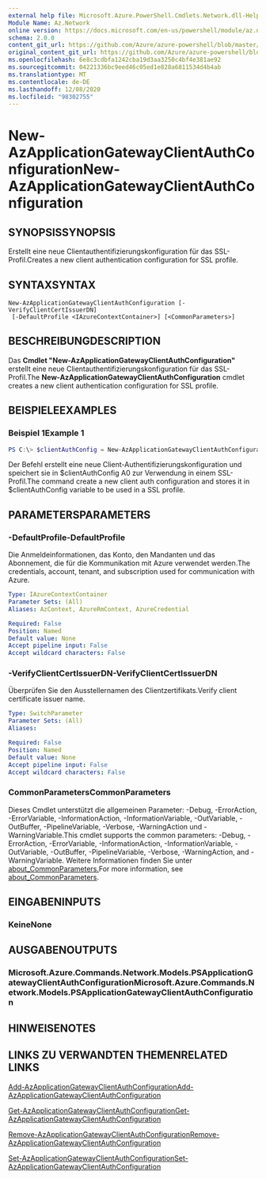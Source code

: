 ```yaml
---
external help file: Microsoft.Azure.PowerShell.Cmdlets.Network.dll-Help.xml
Module Name: Az.Network
online version: https://docs.microsoft.com/en-us/powershell/module/az.network/new-azapplicationgatewayclientauthconfiguration
schema: 2.0.0
content_git_url: https://github.com/Azure/azure-powershell/blob/master/src/Network/Network/help/New-AzApplicationGatewayClientAuthConfiguration.md
original_content_git_url: https://github.com/Azure/azure-powershell/blob/master/src/Network/Network/help/New-AzApplicationGatewayClientAuthConfiguration.md
ms.openlocfilehash: 6e8c3cdbfa1242cba19d3aa3250c4bf4e381ae92
ms.sourcegitcommit: 04221336bc9eed46c05ed1e828a6811534d4b4ab
ms.translationtype: MT
ms.contentlocale: de-DE
ms.lasthandoff: 12/08/2020
ms.locfileid: "98302755"
---
```

# <span data-ttu-id="7385d-101">New-AzApplicationGatewayClientAuthConfiguration</span><span class="sxs-lookup"><span data-stu-id="7385d-101">New-AzApplicationGatewayClientAuthConfiguration</span></span>

## <span data-ttu-id="7385d-102">SYNOPSIS</span><span class="sxs-lookup"><span data-stu-id="7385d-102">SYNOPSIS</span></span>
<span data-ttu-id="7385d-103">Erstellt eine neue Clientauthentifizierungskonfiguration für das SSL-Profil.</span><span class="sxs-lookup"><span data-stu-id="7385d-103">Creates a new client authentication configuration for SSL profile.</span></span>

## <span data-ttu-id="7385d-104">SYNTAX</span><span class="sxs-lookup"><span data-stu-id="7385d-104">SYNTAX</span></span>

```
New-AzApplicationGatewayClientAuthConfiguration [-VerifyClientCertIssuerDN]
 [-DefaultProfile <IAzureContextContainer>] [<CommonParameters>]
```

## <span data-ttu-id="7385d-105">BESCHREIBUNG</span><span class="sxs-lookup"><span data-stu-id="7385d-105">DESCRIPTION</span></span>
<span data-ttu-id="7385d-106">Das **Cmdlet "New-AzApplicationGatewayClientAuthConfiguration"** erstellt eine neue Clientauthentifizierungskonfiguration für das SSL-Profil.</span><span class="sxs-lookup"><span data-stu-id="7385d-106">The **New-AzApplicationGatewayClientAuthConfiguration** cmdlet creates a new client authentication configuration for SSL profile.</span></span>

## <span data-ttu-id="7385d-107">BEISPIELE</span><span class="sxs-lookup"><span data-stu-id="7385d-107">EXAMPLES</span></span>

### <span data-ttu-id="7385d-108">Beispiel 1</span><span class="sxs-lookup"><span data-stu-id="7385d-108">Example 1</span></span>
```powershell
PS C:\> $clientAuthConfig = New-AzApplicationGatewayClientAuthConfiguration -VerifyClientCertIssuerDN
```

<span data-ttu-id="7385d-109">Der Befehl erstellt eine neue Client-Authentifizierungskonfiguration und speichert sie in $clientAuthConfig A0 zur Verwendung in einem SSL-Profil.</span><span class="sxs-lookup"><span data-stu-id="7385d-109">The command create a new client auth configuration and stores it in $clientAuthConfig variable to be used in a SSL profile.</span></span> 

## <span data-ttu-id="7385d-110">PARAMETERS</span><span class="sxs-lookup"><span data-stu-id="7385d-110">PARAMETERS</span></span>

### <span data-ttu-id="7385d-111">-DefaultProfile</span><span class="sxs-lookup"><span data-stu-id="7385d-111">-DefaultProfile</span></span>
<span data-ttu-id="7385d-112">Die Anmeldeinformationen, das Konto, den Mandanten und das Abonnement, die für die Kommunikation mit Azure verwendet werden.</span><span class="sxs-lookup"><span data-stu-id="7385d-112">The credentials, account, tenant, and subscription used for communication with Azure.</span></span>

```yaml
Type: IAzureContextContainer
Parameter Sets: (All)
Aliases: AzContext, AzureRmContext, AzureCredential

Required: False
Position: Named
Default value: None
Accept pipeline input: False
Accept wildcard characters: False
```

### <span data-ttu-id="7385d-113">-VerifyClientCertIssuerDN</span><span class="sxs-lookup"><span data-stu-id="7385d-113">-VerifyClientCertIssuerDN</span></span>
<span data-ttu-id="7385d-114">Überprüfen Sie den Ausstellernamen des Clientzertifikats.</span><span class="sxs-lookup"><span data-stu-id="7385d-114">Verify client certificate issuer name.</span></span>

```yaml
Type: SwitchParameter
Parameter Sets: (All)
Aliases:

Required: False
Position: Named
Default value: None
Accept pipeline input: False
Accept wildcard characters: False
```

### <span data-ttu-id="7385d-115">CommonParameters</span><span class="sxs-lookup"><span data-stu-id="7385d-115">CommonParameters</span></span>
<span data-ttu-id="7385d-116">Dieses Cmdlet unterstützt die allgemeinen Parameter: -Debug, -ErrorAction, -ErrorVariable, -InformationAction, -InformationVariable, -OutVariable, -OutBuffer, -PipelineVariable, -Verbose, -WarningAction und -WarningVariable.</span><span class="sxs-lookup"><span data-stu-id="7385d-116">This cmdlet supports the common parameters: -Debug, -ErrorAction, -ErrorVariable, -InformationAction, -InformationVariable, -OutVariable, -OutBuffer, -PipelineVariable, -Verbose, -WarningAction, and -WarningVariable.</span></span> <span data-ttu-id="7385d-117">Weitere Informationen finden Sie unter [about_CommonParameters.](http://go.microsoft.com/fwlink/?LinkID=113216)</span><span class="sxs-lookup"><span data-stu-id="7385d-117">For more information, see [about_CommonParameters](http://go.microsoft.com/fwlink/?LinkID=113216).</span></span>

## <span data-ttu-id="7385d-118">EINGABEN</span><span class="sxs-lookup"><span data-stu-id="7385d-118">INPUTS</span></span>

### <span data-ttu-id="7385d-119">Keine</span><span class="sxs-lookup"><span data-stu-id="7385d-119">None</span></span>

## <span data-ttu-id="7385d-120">AUSGABEN</span><span class="sxs-lookup"><span data-stu-id="7385d-120">OUTPUTS</span></span>

### <span data-ttu-id="7385d-121">Microsoft.Azure.Commands.Network.Models.PSApplicationGatewayClientAuthConfiguration</span><span class="sxs-lookup"><span data-stu-id="7385d-121">Microsoft.Azure.Commands.Network.Models.PSApplicationGatewayClientAuthConfiguration</span></span>

## <span data-ttu-id="7385d-122">HINWEISE</span><span class="sxs-lookup"><span data-stu-id="7385d-122">NOTES</span></span>

## <span data-ttu-id="7385d-123">LINKS ZU VERWANDTEN THEMEN</span><span class="sxs-lookup"><span data-stu-id="7385d-123">RELATED LINKS</span></span>

[<span data-ttu-id="7385d-124">Add-AzApplicationGatewayClientAuthConfiguration</span><span class="sxs-lookup"><span data-stu-id="7385d-124">Add-AzApplicationGatewayClientAuthConfiguration</span></span>](./Add-AzApplicationGatewayClientAuthConfiguration.md)

[<span data-ttu-id="7385d-125">Get-AzApplicationGatewayClientAuthConfiguration</span><span class="sxs-lookup"><span data-stu-id="7385d-125">Get-AzApplicationGatewayClientAuthConfiguration</span></span>](./Get-AzApplicationGatewayClientAuthConfiguration.md)

[<span data-ttu-id="7385d-126">Remove-AzApplicationGatewayClientAuthConfiguration</span><span class="sxs-lookup"><span data-stu-id="7385d-126">Remove-AzApplicationGatewayClientAuthConfiguration</span></span>](./Remove-AzApplicationGatewayClientAuthConfiguration.md)

[<span data-ttu-id="7385d-127">Set-AzApplicationGatewayClientAuthConfiguration</span><span class="sxs-lookup"><span data-stu-id="7385d-127">Set-AzApplicationGatewayClientAuthConfiguration</span></span>](./Set-AzApplicationGatewayClientAuthConfiguration.md)